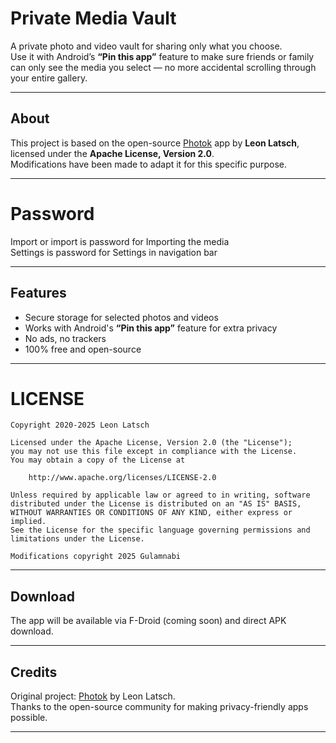 # Private Media Vault

A private photo and video vault for sharing only what you choose.  
Use it with Android’s **“Pin this app”** feature to make sure friends or family can only see the media you select — no more accidental scrolling through your entire gallery.

---

## About

This project is based on the open-source [Photok](https://github.com/leonlatsch/Photok) app by **Leon Latsch**, licensed under the **Apache License, Version 2.0**.  
Modifications have been made to adapt it for this specific purpose.

---

# Password

Import or import is password for Importing the media<br/>
Settings is password for Settings in navigation bar


---

## Features

- Secure storage for selected photos and videos
- Works with Android's **“Pin this app”** feature for extra privacy
- No ads, no trackers
- 100% free and open-source

---


LICENSE
=======
    Copyright 2020-2025 Leon Latsch

    Licensed under the Apache License, Version 2.0 (the "License");
    you may not use this file except in compliance with the License.
    You may obtain a copy of the License at

        http://www.apache.org/licenses/LICENSE-2.0

    Unless required by applicable law or agreed to in writing, software
    distributed under the License is distributed on an "AS IS" BASIS,
    WITHOUT WARRANTIES OR CONDITIONS OF ANY KIND, either express or implied.
    See the License for the specific language governing permissions and
    limitations under the License.

    Modifications copyright 2025 Gulamnabi

---

## Download

The app will be available via F-Droid (coming soon) and direct APK download.

---

## Credits

Original project: [Photok](https://github.com/leonlatsch/Photok) by Leon Latsch.  
Thanks to the open-source community for making privacy-friendly apps possible.

---
